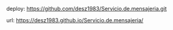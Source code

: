 deploy: https://github.com/desz1983/Servicio.de.mensajeria.git

url: https://desz1983.github.io/Servicio.de.mensajeria/

